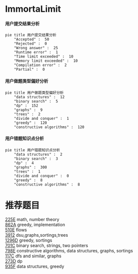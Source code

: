 # ImmortaLimit

<!-- tabs:start -->



#### **用户提交结果分析**

```mermaid
pie title 用户提交结果分析
    "Accepted" :  50
    "Rejected" :  0
    "Wrong answer" :  25
    "Runtime error" :  1
    "Time limit exceeded" :  10
    "Memory limit exceeded" :  10
    "Compilation error" :  2
    "Partial" :  0
```

#### **用户做题类型偏好分析**

```mermaid
pie title 用户做题类型偏好分析
    "data structures" :  12
    "binary search" :  5
    "dp" :  152
    "graphs" :  9
    "trees" :  2
    "divide and conquer" :  1
    "greedy" :  120
    "constructive algorithms" :  120
```
#### **用户错题知识点分析**

```mermaid
pie title 用户错题知识点分析
    "data structures" :  2
    "binary search" :  3
    "dp" :  4
    "graphs" :  300
    "trees" :  1
    "divide and conquer" :  0
    "greedy" :  8
    "constructive algorithms" :  8
```



<!-- tabs:end -->
# 推荐题目
[225E](https://codeforces.com/contest/225/problem/E)		math,
                        number theory		  
[862A](https://codeforces.com/contest/862/problem/A)		greedy,
                        implementation		  
[510E](https://codeforces.com/contest/510/problem/E)		flows		  
[3912](https://codeforces.com/contest/391/problem/2)		dsu,graphs,sortings,trees		  
[1296D](https://codeforces.com/contest/1296/problem/D)		greedy,
                        sortings		  
[701C](https://codeforces.com/contest/701/problem/C)		binary search,
                        strings,
                        two pointers		  
[798E](https://codeforces.com/contest/798/problem/E)		constructive algorithms,
                        data structures,
                        graphs,
                        sortings		  
[117C](https://codeforces.com/contest/117/problem/C)		dfs and similar,
                        graphs		  
[273D](https://codeforces.com/contest/273/problem/D)		dp		  
[935F](https://codeforces.com/contest/935/problem/F)		data structures,
                        greedy		  
